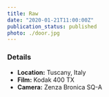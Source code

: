 ```yaml
---
title: Raw
date: "2020-01-21T11:00:00Z"
publication_status: published
photo: ./door.jpg
---
```

### Details
- **Location:** Tuscany, Italy
- **Film:** Kodak 400 TX 
- **Camera:** Zenza Bronica SQ-A
